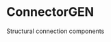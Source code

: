 # ConnectorGEN
Structural connection components
<!---


![项目截图](5.jpg)

这是一个示例项目的 README 文件。

![项目截图](8.jpg)

这是一个示例项目的 README 文件。

![项目截图](9.jpg)

这是一个示例项目的 README 文件。

![项目截图](loss.jpg)

这是一个示例项目的 README 文件。
https://drive.google.com/drive/folders/1_PG9hjwNymqj46U8dVkDeaw7xVCZCKE0?usp=drive_link

https://drive.google.com/drive/folders/1_PG9hjwNymqj46U8dVkDeaw7xVCZCKE0?usp=sharing

<p><img align="center" src="https://github-readme-streak-stats.herokuapp.com/?user=tyistyler&" alt="tyistyler" /></p>
-->
